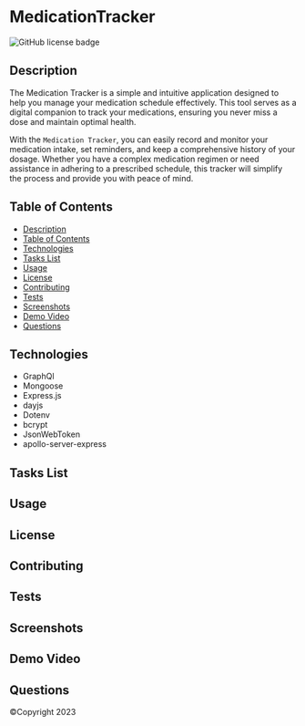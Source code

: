 # MedicationTracker

![GitHub license badge](https://img.shields.io/badge/license-MIT-purple.svg)

## Description

The Medication Tracker is a simple and intuitive application designed to help you manage your medication schedule effectively. This tool serves as a digital companion to track your medications, ensuring you never miss a dose and maintain optimal health.

With the `Medication Tracker`, you can easily record and monitor your medication intake, set reminders, and keep a comprehensive history of your dosage. Whether you have a complex medication regimen or need assistance in adhering to a prescribed schedule, this tracker will simplify the process and provide you with peace of mind.

## Table of Contents

- [Description](#description)
- [Table of Contents](#table-of-contents)
- [Technologies](#technologies)
- [Tasks List](#tasks-list)
- [Usage](#usage)
- [License](#license)
- [Contributing](#contributing)
- [Tests](#tests)
- [Screenshots](#screenshots)
- [Demo Video](#demo-video)
- [Questions](#questions)

## Technologies

- GraphQl
- Mongoose
- Express.js
- dayjs
- Dotenv
- bcrypt
- JsonWebToken
- apollo-server-express

## Tasks List

## Usage

## License

## Contributing

## Tests

## Screenshots

## Demo Video

## Questions

©Copyright 2023
